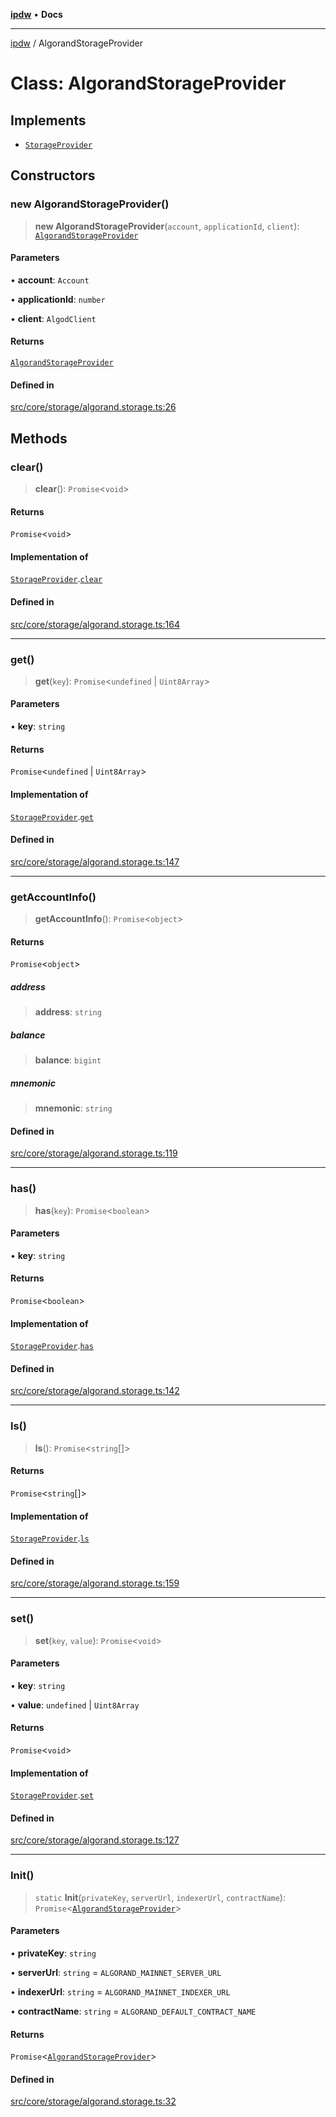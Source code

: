 [**ipdw**](../README.md) • **Docs**

***

[ipdw](../globals.md) / AlgorandStorageProvider

# Class: AlgorandStorageProvider

## Implements

- [`StorageProvider`](../interfaces/StorageProvider.md)

## Constructors

### new AlgorandStorageProvider()

> **new AlgorandStorageProvider**(`account`, `applicationId`, `client`): [`AlgorandStorageProvider`](AlgorandStorageProvider.md)

#### Parameters

• **account**: `Account`

• **applicationId**: `number`

• **client**: `AlgodClient`

#### Returns

[`AlgorandStorageProvider`](AlgorandStorageProvider.md)

#### Defined in

[src/core/storage/algorand.storage.ts:26](https://github.com/ansi-code/ipdw/blob/d3334c70f49293ce3e0ff61a485778d41bda3a8d/src/core/storage/algorand.storage.ts#L26)

## Methods

### clear()

> **clear**(): `Promise`\<`void`\>

#### Returns

`Promise`\<`void`\>

#### Implementation of

[`StorageProvider`](../interfaces/StorageProvider.md).[`clear`](../interfaces/StorageProvider.md#clear)

#### Defined in

[src/core/storage/algorand.storage.ts:164](https://github.com/ansi-code/ipdw/blob/d3334c70f49293ce3e0ff61a485778d41bda3a8d/src/core/storage/algorand.storage.ts#L164)

***

### get()

> **get**(`key`): `Promise`\<`undefined` \| `Uint8Array`\>

#### Parameters

• **key**: `string`

#### Returns

`Promise`\<`undefined` \| `Uint8Array`\>

#### Implementation of

[`StorageProvider`](../interfaces/StorageProvider.md).[`get`](../interfaces/StorageProvider.md#get)

#### Defined in

[src/core/storage/algorand.storage.ts:147](https://github.com/ansi-code/ipdw/blob/d3334c70f49293ce3e0ff61a485778d41bda3a8d/src/core/storage/algorand.storage.ts#L147)

***

### getAccountInfo()

> **getAccountInfo**(): `Promise`\<`object`\>

#### Returns

`Promise`\<`object`\>

##### address

> **address**: `string`

##### balance

> **balance**: `bigint`

##### mnemonic

> **mnemonic**: `string`

#### Defined in

[src/core/storage/algorand.storage.ts:119](https://github.com/ansi-code/ipdw/blob/d3334c70f49293ce3e0ff61a485778d41bda3a8d/src/core/storage/algorand.storage.ts#L119)

***

### has()

> **has**(`key`): `Promise`\<`boolean`\>

#### Parameters

• **key**: `string`

#### Returns

`Promise`\<`boolean`\>

#### Implementation of

[`StorageProvider`](../interfaces/StorageProvider.md).[`has`](../interfaces/StorageProvider.md#has)

#### Defined in

[src/core/storage/algorand.storage.ts:142](https://github.com/ansi-code/ipdw/blob/d3334c70f49293ce3e0ff61a485778d41bda3a8d/src/core/storage/algorand.storage.ts#L142)

***

### ls()

> **ls**(): `Promise`\<`string`[]\>

#### Returns

`Promise`\<`string`[]\>

#### Implementation of

[`StorageProvider`](../interfaces/StorageProvider.md).[`ls`](../interfaces/StorageProvider.md#ls)

#### Defined in

[src/core/storage/algorand.storage.ts:159](https://github.com/ansi-code/ipdw/blob/d3334c70f49293ce3e0ff61a485778d41bda3a8d/src/core/storage/algorand.storage.ts#L159)

***

### set()

> **set**(`key`, `value`): `Promise`\<`void`\>

#### Parameters

• **key**: `string`

• **value**: `undefined` \| `Uint8Array`

#### Returns

`Promise`\<`void`\>

#### Implementation of

[`StorageProvider`](../interfaces/StorageProvider.md).[`set`](../interfaces/StorageProvider.md#set)

#### Defined in

[src/core/storage/algorand.storage.ts:127](https://github.com/ansi-code/ipdw/blob/d3334c70f49293ce3e0ff61a485778d41bda3a8d/src/core/storage/algorand.storage.ts#L127)

***

### Init()

> `static` **Init**(`privateKey`, `serverUrl`, `indexerUrl`, `contractName`): `Promise`\<[`AlgorandStorageProvider`](AlgorandStorageProvider.md)\>

#### Parameters

• **privateKey**: `string`

• **serverUrl**: `string` = `ALGORAND_MAINNET_SERVER_URL`

• **indexerUrl**: `string` = `ALGORAND_MAINNET_INDEXER_URL`

• **contractName**: `string` = `ALGORAND_DEFAULT_CONTRACT_NAME`

#### Returns

`Promise`\<[`AlgorandStorageProvider`](AlgorandStorageProvider.md)\>

#### Defined in

[src/core/storage/algorand.storage.ts:32](https://github.com/ansi-code/ipdw/blob/d3334c70f49293ce3e0ff61a485778d41bda3a8d/src/core/storage/algorand.storage.ts#L32)
